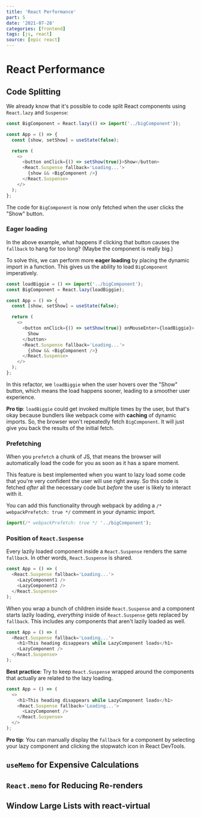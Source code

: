 ```yaml
---
title: 'React Performance'
part: 5
date: '2021-07-28'
categories: [frontend]
tags: [js, react]
source: [epic react]
---
```


# React Performance

## Code Splitting

We already know that it's possible to code split React components using `React.lazy` and `Suspense`:

```js
const BigComponent = React.lazy(() => import('../bigComponent'));

const App = () => {
  const [show, setShow] = useState(false);

  return (
    <>
      <button onClick={() => setShow(true)}>Show</button>
      <React.Suspense fallback='Loading...'>
        {show && <BigComponent />}
      </React.Suspense>
    </>
  );
};
```

The code for `BigComponent` is now only fetched when the user clicks the "Show" button.

### Eager loading

In the above example, what happens if clicking that button causes the `fallback` to hang for too long? (Maybe the component is really big.)

To solve this, we can perform more **eager loading** by placing the dynamic import in a function. This gives us the ability to load `BigComponent` imperatively.

```js
const loadBiggie = () => import('../bigComponent');
const BigComponent = React.lazy(loadBiggie);

const App = () => {
  const [show, setShow] = useState(false);

  return (
    <>
      <button onClick={() => setShow(true)} onMouseEnter={loadBiggie}>
        Show
      </button>
      <React.Suspense fallback='Loading...'>
        {show && <BigComponent />}
      </React.Suspense>
    </>
  );
};
```

In this refactor, we `loadBiggie` when the user hovers over the "Show" button, which means the load happens sooner, leading to a smoother user experience.

**Pro tip**: `loadBiggie` could get invoked multiple times by the user, but that's okay because bundlers like webpack come with **caching** of dynamic imports. So, the browser won't repeatedly fetch `BigComponent`. It will just give you back the results of the initial fetch.

### Prefetching

When you `prefetch` a chunk of JS, that means the browser will automatically load the code for you as soon as it has a spare moment.

This feature is best implemented when you want to lazy load some code that you're very confident the user will use right away. So this code is fetched _after_ all the necessary code but _before_ the user is likely to interact with it.

You can add this functionality through webpack by adding a `/* webpackPrefetch: true */` comment in your dynamic import.

```js
import(/* webpackPrefetch: true */ '../bigComponent');
```

### Position of `React.Suspense`

Every lazily loaded component inside a `React.Suspense` renders the same `fallback`. In other words, `React.Suspense` is shared.

```js
const App = () => (
  <React.Suspense fallback='Loading...'>
    <LazyComponent1 />
    <LazyComponent2 />
  </React.Suspense>
);
```

When you wrap a bunch of children inside `React.Suspense` and a component starts lazily loading, _everything_ inside of `React.Suspense` gets replaced by `fallback`. This includes any components that aren't lazily loaded as well.

```js
const App = () => (
  <React.Suspense fallback='Loading...'>
    <h1>This heading disappears while LazyComponent loads</h1>
    <LazyComponent />
  </React.Suspense>
);
```

**Best practice**: Try to keep `React.Suspense` wrapped around the components that actually are related to the lazy loading.

```js
const App = () => (
  <>
    <h1>This heading disappears while LazyComponent loads</h1>
    <React.Suspense fallback='Loading...'>
      <LazyComponent />
    </React.Suspense>
  </>
);
```

**Pro tip**: You can manually display the `fallback` for a component by selecting your lazy component and clicking the stopwatch icon in React DevTools.

## `useMemo` for Expensive Calculations

## `React.memo` for Reducing Re-renders

## Window Large Lists with react-virtual
